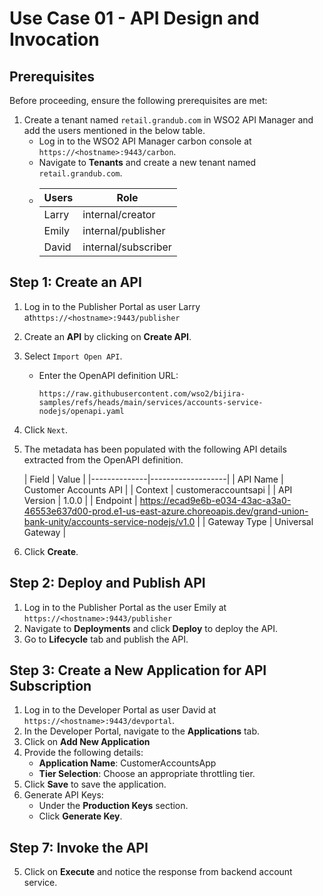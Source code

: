 # Use Case 01 - API Design and Invocation

## **Prerequisites**

Before proceeding, ensure the following prerequisites are met:

1. Create a tenant named `retail.grandub.com` in WSO2 API Manager and add the users mentioned in the below table.
   - Log in to the WSO2 API Manager carbon console at `https://<hostname>:9443/carbon`.
   - Navigate to **Tenants** and create a new tenant named `retail.grandub.com`.
   - 
     | Users | Role                 |
     |-------|----------------------|
     | Larry | internal/creator     |
     | Emily | internal/publisher   |
     | David | internal/subscriber  |

## Step 1: Create an API

1. Log in to the Publisher Portal as user Larry at`https://<hostname>:9443/publisher`
2. Create an **API** by clicking on **Create API**.
3. Select `Import Open API`.
   - Enter the OpenAPI definition URL: 
     ```
     https://raw.githubusercontent.com/wso2/bijira-samples/refs/heads/main/services/accounts-service-nodejs/openapi.yaml
     ```
4. Click `Next`.
5. The metadata has been populated with the following API details extracted from the OpenAPI definition.

    | Field        | Value             |
        |--------------|-------------------|
    | API Name     | Customer Accounts API |
    | Context      | customeraccountsapi         |
    | API Version  | 1.0.0             |
    | Endpoint     | https://ecad9e6b-e034-43ac-a3a0-46553e637d00-prod.e1-us-east-azure.choreoapis.dev/grand-union-bank-unity/accounts-service-nodejs/v1.0 |
    | Gateway Type | Universal Gateway |

6. Click **Create**.

## Step 2: Deploy and Publish API

1. Log in to the Publisher Portal as the user Emily at `https://<hostname>:9443/publisher`
2. Navigate to **Deployments** and click **Deploy** to deploy the API.
2. Go to **Lifecycle** tab and publish the API.


## Step 3: Create a New Application for API Subscription

1. Log in to the Developer Portal as user David at `https://<hostname>:9443/devportal`.
2. In the Developer Portal, navigate to the **Applications** tab.
3. Click on **Add New Application** 
4. Provide the following details:
   - **Application Name**: CustomerAccountsApp
   - **Tier Selection**: Choose an appropriate throttling tier.
5. Click **Save** to save the application.
6. Generate API Keys:
   - Under the **Production Keys** section.
   - Click **Generate Key**.

## Step 7: Invoke the API

5. Click on **Execute** and notice the response from backend account service.
